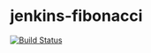 # jenkins-fibonacci
[![Build Status](http://65.2.92.1/job/fibonacci/badge/icon)](http://65.2.92.1/job/fibonacci/)
